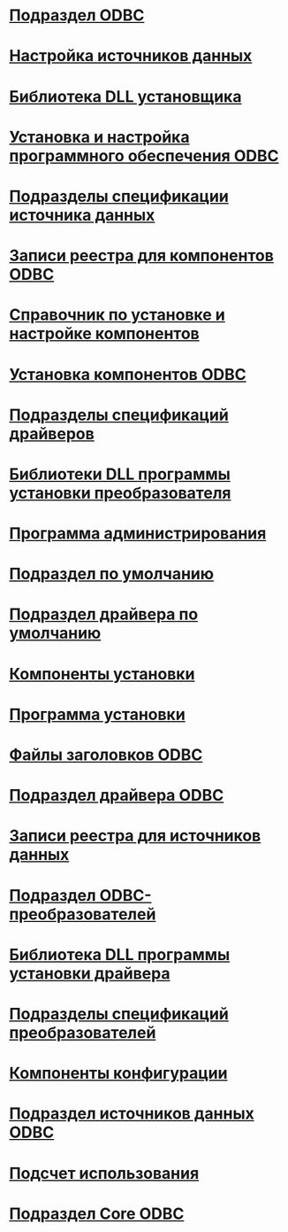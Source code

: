 # [Подраздел ODBC](odbc-subkey.md)
# [Настройка источников данных](configuring-data-sources.md)
# [Библиотека DLL установщика](installer-dll.md)
# [Установка и настройка программного обеспечения ODBC](installing-and-configuring-the-odbc-software.md)
# [Подразделы спецификации источника данных](data-source-specification-subkeys.md)
# [Записи реестра для компонентов ODBC](registry-entries-for-odbc-components.md)
# [Справочник по установке и настройке компонентов](installation-and-configuration-components-reference.md)
# [Установка компонентов ODBC](installing-odbc-components.md)
# [Подразделы спецификаций драйверов](driver-specification-subkeys.md)
# [Библиотеки DLL программы установки преобразователя](translator-setup-dlls.md)
# [Программа администрирования](administration-program.md)
# [Подраздел по умолчанию](default-subkey.md)
# [Подраздел драйвера по умолчанию](default-driver-subkey.md)
# [Компоненты установки](installation-components.md)
# [Программа установки](setup-program.md)
# [Файлы заголовков ODBC](odbc-header-files.md)
# [Подраздел драйвера ODBC](odbc-drivers-subkey.md)
# [Записи реестра для источников данных](registry-entries-for-data-sources.md)
# [Подраздел ODBC-преобразователей](odbc-translators-subkey.md)
# [Библиотека DLL программы установки драйвера](driver-setup-dll.md)
# [Подразделы спецификаций преобразователей](translator-specification-subkeys.md)
# [Компоненты конфигурации](configuration-components.md)
# [Подраздел источников данных ODBC](odbc-data-sources-subkey.md)
# [Подсчет использования](usage-counting.md)
# [Подраздел Core ODBC](odbc-core-subkey.md)
